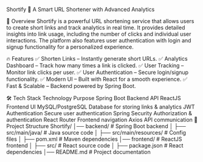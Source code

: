 Shortify 🚀
A Smart URL Shortener with Advanced Analytics

📌 Overview
Shortify is a powerful URL shortening service that allows users to create short links and track analytics in real time. It provides detailed insights into link usage, including the number of clicks and individual user interactions. The platform also features user authentication with login and signup functionality for a personalized experience.

🔥 Features
✅ Shorten Links – Instantly generate short URLs.
✅ Analytics Dashboard – Track how many times a link is clicked.
✅ User Tracking – Monitor link clicks per user.
✅ User Authentication – Secure login/signup functionality.
✅ Modern UI – Built with React for a smooth experience.
✅ Fast & Scalable – Backend powered by Spring Boot.

🛠️ Tech Stack
Technology	Purpose
Spring Boot	Backend API
ReactJS	Frontend UI
MySQL/PostgreSQL	Database for storing links & analytics
JWT Authentication	Secure user authentication
Spring Security	Authorization & authentication
React Router	Frontend navigation
Axios	API communication
📂 Project Structure
Shortify/ │── backend/ # Spring Boot backend │ ├── src/main/java/ # Java source code │ ├── src/main/resources/ # Config files │ ├── pom.xml # Maven dependencies │── frontend/ # ReactJS frontend │ ├── src/ # React source code │ ├── package.json # React dependencies │── README.md # Project documentation





